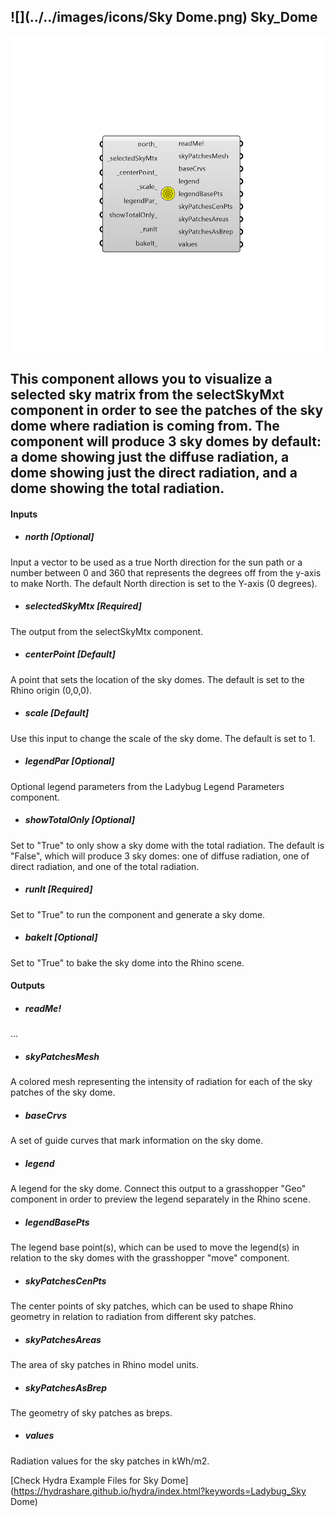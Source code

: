 ## ![](../../images/icons/Sky Dome.png) Sky_Dome

![](../../images/components/Sky_Dome.png)

This component allows you to visualize a selected sky matrix from the selectSkyMxt component in order to see the patches of the sky dome where radiation is coming from.
 The component will produce 3 sky domes by default: a dome showing just the diffuse radiation, a dome showing just the direct radiation, and a dome showing the total radiation.
 -
 

#### Inputs
* ##### north [Optional]
Input a vector to be used as a true North direction for the sun path or a number between 0 and 360 that represents the degrees off from the y-axis to make North.  The default North direction is set to the Y-axis (0 degrees).
* ##### selectedSkyMtx [Required]
The output from the selectSkyMtx component.
* ##### centerPoint [Default]
A point that sets the location of the sky domes.  The default is set to the Rhino origin (0,0,0).
* ##### scale [Default]
Use this input to change the scale of the sky dome.  The default is set to 1.
* ##### legendPar [Optional]
Optional legend parameters from the Ladybug Legend Parameters component.
* ##### showTotalOnly [Optional]
Set to "True" to only show a sky dome with the total radiation.  The default is "False", which will produce 3 sky domes: one of diffuse radiation, one of direct radiation, and one of the total radiation.
* ##### runIt [Required]
Set to "True" to run the component and generate a sky dome.
* ##### bakeIt [Optional]
Set to "True" to bake the sky dome into the Rhino scene.

#### Outputs
* ##### readMe!
...
* ##### skyPatchesMesh
A colored mesh representing the intensity of radiation for each of the sky patches of the sky dome.
* ##### baseCrvs
A set of guide curves that mark information on the sky dome.
* ##### legend
A legend for the sky dome. Connect this output to a grasshopper "Geo" component in order to preview the legend separately in the Rhino scene.  
* ##### legendBasePts
The legend base point(s), which can be used to move the legend(s) in relation to the sky domes with the grasshopper "move" component.
* ##### skyPatchesCenPts
The center points of sky patches, which can be used to shape Rhino geometry in relation to radiation from different sky patches.
* ##### skyPatchesAreas
The area of sky patches in Rhino model units.
* ##### skyPatchesAsBrep
The geometry of sky patches as breps.
* ##### values
Radiation values for the sky patches in kWh/m2.


[Check Hydra Example Files for Sky Dome](https://hydrashare.github.io/hydra/index.html?keywords=Ladybug_Sky Dome)
